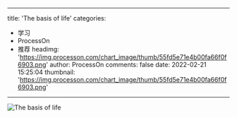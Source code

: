 
---
title: 'The basis of life'
categories: 
 - 学习
 - ProcessOn
 - 推荐
headimg: 'https://img.processon.com/chart_image/thumb/55fd5e71e4b00fa66f0f6903.png'
author: ProcessOn
comments: false
date: 2022-02-21 15:25:04
thumbnail: 'https://img.processon.com/chart_image/thumb/55fd5e71e4b00fa66f0f6903.png'
---

<div>   
<img class="thumb" alt="The basis of life" src="https://img.processon.com/chart_image/thumb/55fd5e71e4b00fa66f0f6903.png" referrerpolicy="no-referrer">
<p></p>  
</div>
            